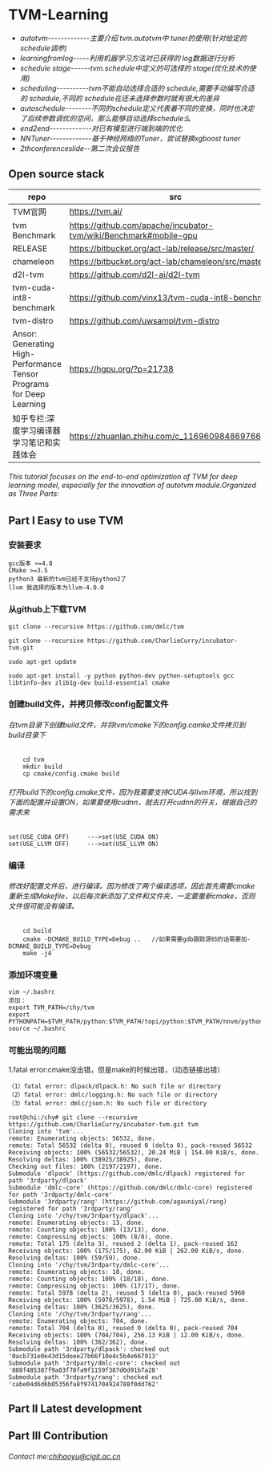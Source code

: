 # TVM-Learning

- *autotvm-------------主要介绍 tvm.autotvm中 tuner的使用(针对给定的schedule调参)*
- *learningfromlog-----利用机器学习方法对已获得的 log数据进行分析*
- *schedule stage------tvm.schedule中定义的可选择的 stage(优化技术的使用)*
- *scheduling----------tvm不能自动选择合适的 schedule,需要手动编写合适的 schedule,不同的 schedule在还未选择参数时就有很大的差异*
- *autoschedule--------不同的schedule定义代表着不同的变换，同时也决定了后续参数调优的空间，那么能够自动选择schedule么*
- *end2end-------------对已有模型进行端到端的优化*
- *NNTuner-------------基于神经网络的Tuner，尝试替换xgboost tuner*
- *2thconferenceslide--第二次会议报告*
## Open source stack
repo | src
---|---
TVM官网|https://tvm.ai/
tvm Benchmark |https://github.com/apache/incubator-tvm/wiki/Benchmark#mobile-gpu
RELEASE |https://bitbucket.org/act-lab/release/src/master/
chameleon |https://bitbucket.org/act-lab/chameleon/src/master/
d2l-tvm |https://github.com/d2l-ai/d2l-tvm
tvm-cuda-int8-benchmark| https://github.com/vinx13/tvm-cuda-int8-benchmark
tvm-distro| https://github.com/uwsampl/tvm-distro
Ansor: Generating High-Performance Tensor Programs for Deep Learning | https://hgpu.org/?p=21738
知乎专栏:深度学习编译器学习笔记和实践体会| https://zhuanlan.zhihu.com/c_1169609848697663488
###### This tutorial focuses on the end-to-end optimization of TVM for deep learning model, especially for the innovation of autotvm module.Organized as Three Parts:
## Part I Easy to use TVM
### 安装要求

```
gcc版本 >=4.8
CMake >=3.5
python3 最新的tvm已经不支持python2了
llvm 我选择的版本为llvm-4.0.0
```
### 从github上下载TVM

```
git clone --recursive https://github.com/dmlc/tvm

git clone --recursive https://github.com/CharlieCurry/incubator-tvm.git

sudo apt-get update

sudo apt-get install -y python python-dev python-setuptools gcc libtinfo-dev zlib1g-dev build-essential cmake

```
### 创建build文件，并拷贝修改config配置文件
###### 在tvm目录下创建build文件，并将tvm/cmake下的config.camke文件拷贝到build目录下

```
	cd tvm
	mkdir build
	cp cmake/config.cmake build
```
###### 打开build下的config.cmake文件，因为我需要支持CUDA与llvm环境，所以找到下面的配置并设置ON，如果要使用cudnn，就去打开cudnn的开关，根据自己的需求来

```
set(USE_CUDA OFF)     --->set(USE_CUDA ON)  
set(USE_LLVM OFF)     --->set(USE_LLVM ON)
```
### 编译
###### 修改好配置文件后，进行编译。因为修改了两个编译选项，因此首先需要cmake重新生成Makefile，以后每次新添加了文件和文件夹，一定要重新cmake，否则文件很可能没有编译。

```
  	cd build
  	cmake -DCMAKE_BUILD_TYPE=Debug ..   //如果需要gdb跟踪源码的话需要加-DCMAKE_BUILD_TYPE=Debug
   	make -j4
```
### 添加环境变量

```
vim ~/.bashrc
添加：
export TVM_PATH=/chy/tvm
export PYTHONPATH=$TVM_PATH/python:$TVM_PATH/topi/python:$TVM_PATH/nnvm/python:${PYTHONPATH}
source ~/.bashrc
```
### 可能出现的问题
1.fatal error:cmake没出错，但是make的时候出错，（动态链接出错）

```
（1）fatal error: dlpack/dlpack.h: No such file or directory
（2）fatal error: dmlc/logging.h: No such file or directory
（3）fatal error: dmlc/json.h: No such file or directory
```


```
root@chi:/chy# git clone --recursive https://github.com/CharlieCurry/incubator-tvm.git tvm
Cloning into 'tvm'...
remote: Enumerating objects: 56532, done.
remote: Total 56532 (delta 0), reused 0 (delta 0), pack-reused 56532
Receiving objects: 100% (56532/56532), 20.24 MiB | 154.00 KiB/s, done.
Resolving deltas: 100% (38925/38925), done.
Checking out files: 100% (2197/2197), done.
Submodule 'dlpack' (https://github.com/dmlc/dlpack) registered for path '3rdparty/dlpack'
Submodule 'dmlc-core' (https://github.com/dmlc/dmlc-core) registered for path '3rdparty/dmlc-core'
Submodule '3rdparty/rang' (https://github.com/agauniyal/rang) registered for path '3rdparty/rang'
Cloning into '/chy/tvm/3rdparty/dlpack'...
remote: Enumerating objects: 13, done.
remote: Counting objects: 100% (13/13), done.
remote: Compressing objects: 100% (8/8), done.
remote: Total 175 (delta 3), reused 2 (delta 1), pack-reused 162
Receiving objects: 100% (175/175), 62.00 KiB | 262.00 KiB/s, done.
Resolving deltas: 100% (59/59), done.
Cloning into '/chy/tvm/3rdparty/dmlc-core'...
remote: Enumerating objects: 18, done.
remote: Counting objects: 100% (18/18), done.
remote: Compressing objects: 100% (17/17), done.
remote: Total 5978 (delta 2), reused 5 (delta 0), pack-reused 5960
Receiving objects: 100% (5978/5978), 1.54 MiB | 725.00 KiB/s, done.
Resolving deltas: 100% (3625/3625), done.
Cloning into '/chy/tvm/3rdparty/rang'...
remote: Enumerating objects: 704, done.
remote: Total 704 (delta 0), reused 0 (delta 0), pack-reused 704
Receiving objects: 100% (704/704), 256.13 KiB | 12.00 KiB/s, done.
Resolving deltas: 100% (362/362), done.
Submodule path '3rdparty/dlpack': checked out '0acb731e0e43d15deee27b66f10e4c5b4e667913'
Submodule path '3rdparty/dmlc-core': checked out '808f485387f9a03f78fa9f1159f387d0d91b7a28'
Submodule path '3rdparty/rang': checked out 'cabe04d6d6b05356fa8f9741704924788f0dd762'
```

## Part II  Latest development


## Part III  Contribution

###### Contact me:chihaoyu@cigit.ac.cn
